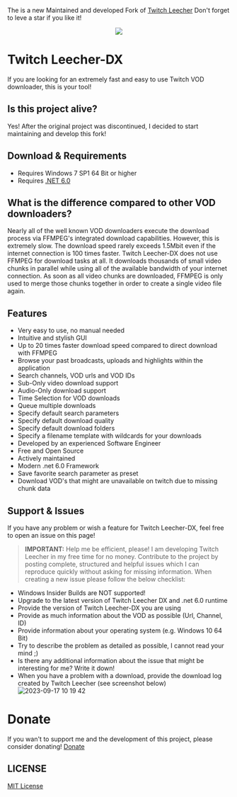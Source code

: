 The is a new Maintained and developed Fork of [Twitch Leecher](https://github.com/Franiac/TwitchLeecher)
Don't forget to leve a star if you like it!
<p align="center">
  <img src="[http://some_place.com/image.png](https://github.com/schneidermanuel/TwitchLeecher-Dx/assets/57318033/35f55b28-9970-4c95-89fb-01fac4ad5711)" />
</p>

# Twitch Leecher-DX
If you are looking for an extremely fast and easy to use Twitch VOD downloader, this is your tool!

## Is this project alive?
Yes! After the original project was discontinued, I decided to start maintaining and develop this fork!

## Download & Requirements
- Requires Windows 7 SP1 64 Bit or higher
- Requires [.NET 6.0]([https://support.microsoft.com/en-us/topic/microsoft-net-framework-4-8-offline-installer-for-windows-9d23f658-3b97-68ab-d013-aa3c3e7495e0](https://dotnet.microsoft.com/en-us/download/dotnet/6.0))

## What is the difference compared to other VOD downloaders?
Nearly all of the well known VOD downloaders execute the download process via FFMPEG's integrated download capabilities. However, this is extremely slow. The download speed rarely exceeds 1.5Mbit even if the internet connection is 100 times faster. Twitch Leecher-DX does not use FFMPEG for download tasks at all. It downloads thousands of small video chunks in parallel while using all of the available bandwidth of your internet connection. As soon as all video chunks are downloaded, FFMPEG is only used to merge those chunks together in order to create a single video file again.

## Features
- Very easy to use, no manual needed
- Intuitive and stylish GUI
- Up to 20 times faster download speed compared to direct download with FFMPEG
- Browse your past broadcasts, uploads and highlights within the application
- Search channels, VOD urls and VOD IDs
- Sub-Only video download support
- Audio-Only download support
- Time Selection for VOD downloads
- Queue multiple downloads
- Specify default search parameters
- Specify default download quality
- Specify default download folders
- Specify a filename template with wildcards for your downloads
- Developed by an experienced Software Engineer
- Free and Open Source
- Actively maintained
- Modern .net 6.0 Framework
- Save favorite search parameter as preset
- Download VOD's that might are unavailable on twitch due to missing chunk data
  
## Support & Issues

If you have any problem or wish a feature for Twitch Leecher-DX, feel free to open an issue on this page!
> **IMPORTANT:** Help me be efficient, please! I am developing Twitch Leecher in my free time for no money. Contribute to the project by posting complete, structured and helpful issues which I can reproduce quickly without asking for missing information. When creating a new issue please follow the below checklist:

- Windows Insider Builds are NOT supported!
- Upgrade to the latest version of Twitch Leecher DX and .net 6.0 runtime
- Provide the version of Twitch Leecher-DX you are using
- Provide as much information about the VOD as possible (Url, Channel, ID)
- Provide information about your operating system (e.g. Windows 10 64 Bit)
- Try to describe the problem as detailed as possible, I cannot read your mind ;)
- Is there any additional information about the issue that might be interesting for me? Write it down!
- When you have a problem with a download, provide the download log created by Twitch Leecher (see screenshot below)
![2023-09-17 10 19 42](https://github.com/schneidermanuel/TwitchLeecher-Dx/assets/57318033/1472d989-4df9-44c6-9ccb-4519345d2234)

# Donate

If you wan't to support me and the development of this project, please consider donating! [Donate](https://www.tipeeestream.com/brainyxs/donation)

## LICENSE
[MIT License](https://github.com/schneidermanuel/TwitchLeecher-DX/blob/master/LICENSE)
